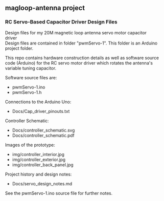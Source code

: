 ## magloop-antenna project
### RC Servo-Based Capacitor Driver Design Files

Design files for my 20M magnetic loop antenna servo motor capacitor driver<br>
Design files are contained in folder "pwmServo-1". This folder is an Arduino project folder.<br>

This repo contains hardware construction details as well as software source code (Arduino) for the RC servo motor driver which rotates the antenna's variable tuning capacitor.

Software source files are:<br>
<ul>
    <li>pwmServo-1.ino<br>
    <li>pwmServo-1.h
</ul>
    
Connections to the Arduino Uno:<br>
<ul>
   <li>Docs/Cap_driver_pinouts.txt
   
</ul>

Controller Schematic:<br>
<ul>
<li>Docs/controller_schematic.svg
<li>Docs/controller_schematic.pdf
</ul>

Images of the prototype:<br>
<ul>
<li>img/controller_interior.jpg
<li>img/controller_exterior.jpg
<li>img/controller_back_panel.jpg
</ul>

Project history and design notes:<br>
<ul>
<li>Docs/servo_design_notes.md
</ul>

See the pwmServo-1.ino source file for further notes.
